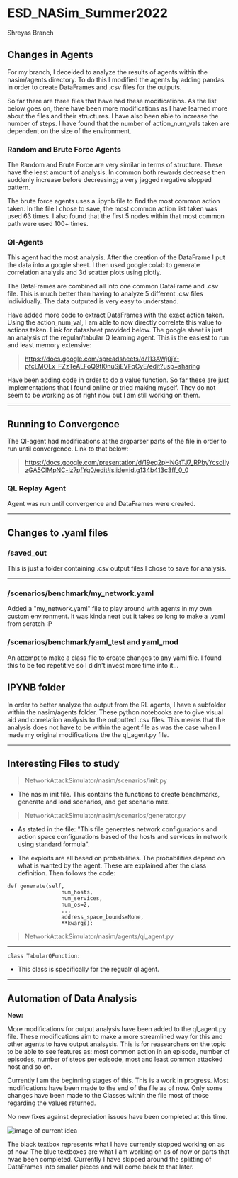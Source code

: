 # ESD_NASim_Summer2022


Shreyas Branch


## Changes in Agents

For my branch, I deceided to analyze the results of agents within the nasim/agents directory. To do this I modified the agents by adding pandas in order to create DataFrames and .csv files for the outputs. 

So far there are three files that have had these modifications. As the list below goes on, there have been more modifications as I have learned more about the files and their structures.  I have also been able to increase the number of steps. I have found that the number of action_num_vals taken are dependent on the size of the environment. 



### Random and Brute Force Agents

The Random and Brute Force are very similar in terms of structure. These have the least amount of analysis. In common both rewards decrease then suddenly increase before decreasing; a very jagged negative slopped pattern.

The brute force agents uses a .ipynb file to find the most common action taken. In the file I chose to save, the most common action list taken was used 63 times. I also found that the first 5 nodes within that most common path were used 100+ times. 

### Ql-Agents


This agent had the most analysis. After the creation of the DataFrame I put the data into a google sheet. I then used google colab to generate correlation analysis and 3d scatter plots using plotly. 



The DataFrames are combined all into one common DataFrame and .csv file. This is much better than having to analyze 5 different .csv files individually. The data outputed is very easy to understand. 


Have added more code to extract DataFrames with the exact action taken. Using the action_num_val, I am able to now directly correlate this value to actions taken. Link for datasheet provided below. The google sheet is just an analysis of the regular/tabular Q learning agent. This is the easiest to run and least memory extensive: 
>https://docs.google.com/spreadsheets/d/113AWj0jY-pfcLMOLx_FZzTeALFoQ9tI0nuSjEVFqCyE/edit?usp=sharing 




Have been adding code in order to do a value function. So far these are just implementations that I found online or tried making myself. They do not seem to be working as of right now but I am still working on them. 

---- 
## Running to Convergence

The Ql-agent had modifications at the argparser parts of the file in order to run until convergence. Link to that below:
>https://docs.google.com/presentation/d/19eq2pHNGtTJ7_RPbyYcsolIyzGA5ClMpNC-lz7pfYq0/edit#slide=id.g134b413c3ff_0_0 



### QL Replay Agent

Agent was run until convergence and DataFrames were created. 

-----

## Changes to .yaml files 

### /saved_out 
This is just a folder containing .csv output files I chose to save for analysis.

------

### /scenarios/benchmark/my_network.yaml
Added a "my_network.yaml" file to play around with agents in my own custom environment. It was kinda neat but it takes so long to make a .yaml from scratch :P 



### /scenarios/benchmark/yaml_test and yaml_mod
An attempt to make a class file to create changes to any yaml file. I found this to be too  repetitive so I didn't invest more time into it... 


## IPYNB folder

In order to better analyze the output from the RL agents, I have a subfolder within the nasim/agents folder. These python notebooks are to give visual aid and correlation analysis to the outputted .csv files. This means that the analysis does not have to be within the agent file as was the case when I made my original modifications the the ql_agent.py file. 

------
## Interesting Files to study

> NetworkAttackSimulator/nasim/scenarios/__init__.py 


- The nasim init file. This contains the functions to create benchmarks, generate and load scenarios, and get scenario max. 

> NetworkAttackSimulator/nasim/scenarios/generator.py


- As stated in the file: "This file generates network configurations and action space configurations based of the hosts and services in network using standard formula". 

- The exploits are all based on probabilities. The probabilities depend on what is wanted by the agent. These are explained after the class definition. Then follows the code:
```
def generate(self,
                 num_hosts,
                 num_services,
                 num_os=2,
                 ...
                 address_space_bounds=None,
                 **kwargs):
```


>NetworkAttackSimulator/nasim/agents/ql_agent.py
------
```class TabularQFunction:```

- This class is specifically for the regualr ql agent. 


------
## Automation of Data Analysis

__New:__

More modifications for output analysis have been added to the ql_agent.py file. These modifications aim to make a more streamlined way for this and other agents to have output analsysis. This is for reasearchers on the topic to be able to see features as: most common action in an episode, number of episodes, number of steps per episode, most and least common attacked host and so on. 

Currently I am the beginning stages of this. This is a work in progress. Most modifications have been made to the end of the file as of now. Only some changes have been made to the Classes within the file most of those regarding the values returned. 

No new fixes against depreciation issues have been completed at this time. 


![image of current idea](/Network_Attack_Simulator/nasim/agents/DAF.png)


The black textbox represents what I have currently stopped working on as of now. The blue textboxes are what I am working on as of now or parts that hvae been completed. Currently I have skipped around the splitting of DataFrames into smaller pieces and will come back to that later. 



